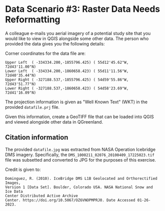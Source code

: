 # Data Scenario #3: Raster Data Needs Reformatting

A colleague e-mails you aerial imagery of a potential study site that you would
like to view in QGIS alongside some other data. The person who provided the data
gives you the following details:


Corner coordinates for the data file are:

```text
Upper Left  ( -334334.200,-1855796.425) ( 55d12'45.62"W, 72d43'11.00"N)
Lower Left  ( -334334.200,-1860658.423) ( 55d11'11.56"W, 72d40'35.44"N)
Upper Right ( -327188.537,-1855796.425) ( 54d59'55.86"W, 72d43'51.77"N)
Lower Right ( -327188.537,-1860658.423) ( 54d58'23.69"W, 72d41'16.09"N)
```

The projection information is given as "Well Known Text" (WKT) in the provided
`datafile.prj` file.

Given this information, create a GeoTIFF file that can be loaded into QGIS and
viewed alongside other data in QGreenland.


## Citation information

The provided `datafile.jpg` was extracted from NASA Operation Icebridge DMS
imagery. Specifically, the `DMS_1000211_02076_20100409_17225023.tif` file was
subsetted and converted to JPG for the purposes of this exercise.

Credit is given to:

```text
Dominguez, R. (2010). IceBridge DMS L1B Geolocated and Orthorectified Images,
Version 1 [Data Set]. Boulder, Colorado USA. NASA National Snow and Ice Data
Center Distributed Active Archive
Center. https://doi.org/10.5067/OZ6VNOPMPRJ0. Date Accessed 01-26-2023.
```
